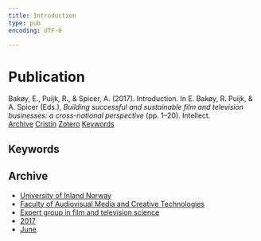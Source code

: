 ```yaml
---
title: Introduction
type: pub
encoding: UTF-8

---
```

<h1>Publication</h1>
<article id="csl-bib-container-BJDHTNC4" class="csl-bib-container">
  <div class="csl-bib-body"> <div class="csl-entry">Bakøy, E., Puijk, R., &#38; Spicer, A. (2017). Introduction. In E. Bakøy, R. Puijk, &#38; A. Spicer (Eds.), <i>Building successful and sustainable film and television businesses: a cross-national perspective</i> (pp. 1–20). Intellect.</div> </div>
  <div class="csl-bib-buttons">
    <a href="#taxonomy-article-BJDHTNC4" alt="archive" class="csl-bib-button">Archive</a>
    <a href="https://app.cristin.no/results/show.jsf?id=1478871" alt="Cristin" class="csl-bib-button">Cristin</a>
    <a href="http://zotero.org/groups/5881554/items/BJDHTNC4" alt="Zotero" class="csl-bib-button">Zotero</a>
    <a href="#keywords-article-BJDHTNC4" alt="keywords" class="csl-bib-button">Keywords</a>
  </div>
  <div id="csl-bib-meta-container-BJDHTNC4"></div>
</article>
<div id="csl-bib-meta-BJDHTNC4" class="csl-bib-meta">
  <article id="keywords-article-BJDHTNC4" class="keywords-article">
    <h1>Keywords</h1>
    
  </article>
  <article id="taxonomy-article-BJDHTNC4" class="taxonomy-article">
    <h1>Archive</h1>
    <ul>
      <li>
        <a href="/en/archive/?key=3DCRN523">University of Inland Norway</a>
      </li>
      <li>
        <a href="/en/archive/?key=8XUDF4FD">Faculty of Audiovisual Media and Creative Technologies</a>
      </li>
      <li>
        <a href="/en/archive/?key=GP9PM6PG">Expert group in film and television science</a>
      </li>
      <li>
        <a href="/en/archive/?key=FUSJD299">2017</a>
      </li>
      <li>
        <a href="/en/archive/?key=G34NANYM">June</a>
      </li>
    </ul>
  </article>
</div>
